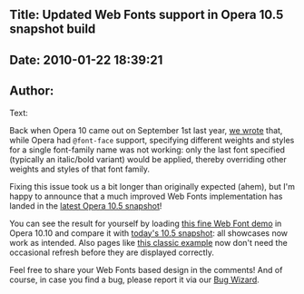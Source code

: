 Title: Updated Web Fonts support in Opera 10.5 snapshot build
----
Date: 2010-01-22 18:39:21
----
Author: 
----
Text:

<p>Back when Opera 10 came out on September 1st last year, <a href="http://dev.opera.com/articles/view/the-opera-10-experience/#webfontsissue">we wrote</a> that, while Opera had <code>@font-face</code> support, specifying different weights and styles for a single font-family name was not working: only the last font specified (typically an italic/bold variant) would be applied, thereby overriding other weights and styles of that font family.</p>
<p>Fixing this issue took us a bit longer than originally expected (ahem), but I&#39;m happy to announce that a much improved Web Fonts implementation has landed in the <a href="http://my.opera.com/desktopteam/blog/continued-stabilization">latest Opera 10.5 snapshot</a>!</p>
<p>You can see the result for yourself by loading <a href="http://opentype.info/demo/webfontdemo.html">this fine Web Font demo</a> in Opera 10.10 and compare it with <a href="http://my.opera.com/desktopteam/blog/continued-stabilization">today&#39;s 10.5 snapshot</a>: all showcases now work as intended. Also pages like <a href="http://www.princexml.com/howcome/2008/webfonts/inel.html">this classic example</a> now don&#39;t need the occasional refresh before they are displayed correctly.</p>
<p>Feel free to share your Web Fonts based design in the comments! And of course, in case you find a bug, please report it via our <a href="https://bugs.opera.com/wizard/">Bug Wizard</a>.</p>


